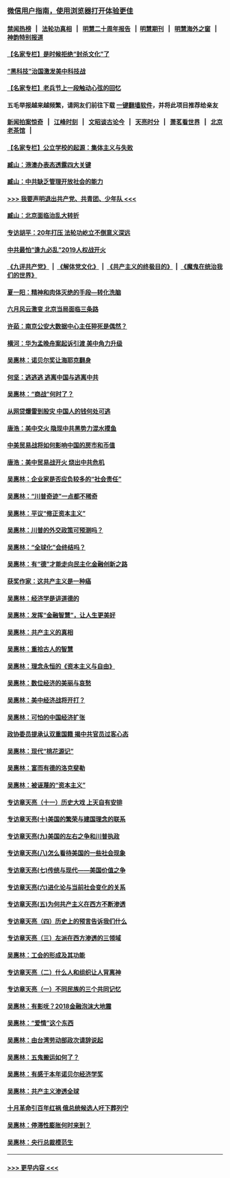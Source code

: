 ### [微信用户指南，使用浏览器打开体验更佳](https://github.com/gfw-breaker/banned-news1/blob/master/indexes/wechat-guide.md?t=0)
#### [禁闻热榜](热点新闻.md?t=0)  &nbsp;&nbsp;|&nbsp;&nbsp; [法轮功真相](https://github.com/gfw-breaker/truth/blob/master/README.md?t=0) &nbsp;&nbsp;|&nbsp;&nbsp; [明慧二十周年报告](https://github.com/gfw-breaker/mh-reports/blob/master/README.md?t=0) &nbsp;&nbsp;|&nbsp;&nbsp;[明慧期刊](https://github.com/gfw-breaker/mh-qikan) &nbsp;&nbsp;|&nbsp;&nbsp; [明慧海外之窗](https://github.com/gfw-breaker/mh-news/blob/master/README.md?t=0) &nbsp;&nbsp;|&nbsp;&nbsp; [神韵特别报道](https://github.com/gfw-breaker/mh-news/blob/master/shenyun.md?t=0)
#### [【名家专栏】是时候拒绝“封杀文化”了](../pages/nsc423/n11814093.md?t=02131844) 
#### [“黑科技”治国激发美中科技战](../pages/nsc423/n11638056.md?t=02131844) 
#### [【名家专栏】老兵节上一段触动心弦的回忆](../pages/nsc423/n11646016.md?t=02131844) 
#### 五毛举报越来越频繁，请网友们前往下载 [一键翻墙软件](https://github.com/gfw-breaker/ssr-accounts)，并将此项目推荐给亲友
#### [新闻拍案惊奇](https://github.com/gfw-breaker/banned-news1/blob/master/pages/link4.md) &nbsp;&nbsp;|&nbsp;&nbsp; [江峰时刻](https://github.com/gfw-breaker/banned-news1/blob/master/pages/link4.md) &nbsp;&nbsp;|&nbsp;&nbsp; [文昭谈古论今](https://github.com/gfw-breaker/banned-news1/blob/master/pages/link4.md) &nbsp;&nbsp;|&nbsp;&nbsp; [天亮时分](https://github.com/gfw-breaker/banned-news1/blob/master/pages/link4.md) &nbsp;&nbsp;|&nbsp;&nbsp; [萧茗看世界](https://github.com/gfw-breaker/banned-news1/blob/master/pages/link4.md) &nbsp;&nbsp;|&nbsp;&nbsp; [北京老茶馆](https://github.com/gfw-breaker/banned-news1/blob/master/pages/link4.md) &nbsp;&nbsp;|&nbsp;&nbsp; 
#### [【名家专栏】公立学校的起源：集体主义与失败](../pages/nsc423/n11601833.md?t=02131844) 
#### [臧山：港澳办表态透露四大关键](../pages/nsc423/n11421628.md?t=02131844) 
#### [臧山：中共缺乏管理开放社会的能力](../pages/nsc423/n11407457.md?t=02131844) 
#### [>>> 我要声明退出共产党、共青团、少年队 <<<](https://github.com/begood0513/goodnews/blob/master/quit/letter.md) 
#### [臧山：北京面临治乱大转折](../pages/nsc423/n11406895.md?t=02131844) 
#### [专访胡平：20年打压 法轮功屹立不倒意义深远](../pages/nsc423/n11398800.md?t=02131844) 
#### [中共最怕“逢九必乱”2019人权战开火](../pages/nsc423/n11385248.md?t=02131844) 
#### [《九评共产党》](https://github.com/begood0513/9ping.md/blob/master/README.md) &nbsp;|&nbsp; [《解体党文化》](../../../../jtdwh.md/blob/master/README.md)  &nbsp;|&nbsp; [《共产主义的终极目的》](../../../../gczydzjmd.md/blob/master/README.md) &nbsp;|&nbsp; [《魔鬼在统治我们的世界》](../../../../mgztzwmdsj.md/blob/master/README.md) 
#### [夏一阳：精神和肉体灭绝的手段—转化洗脑](../pages/nsc423/n11368250.md?t=02131844) 
#### [六月风云激变 北京当局面临三条路](../pages/nsc423/n11313668.md?t=02131844) 
#### [许茹：南京公安大数据中心主任猝死是偶然？](../pages/nsc423/n11064744.md?t=02131844) 
#### [横河：华为孟晚舟案起诉引渡 美中角力升级](../pages/nsc423/n11027230.md?t=02131844) 
#### [吴惠林：诺贝尔奖让海耶克翻身](../pages/nsc423/n10890049.md?t=02131844) 
#### [何坚：逃逃逃 逃离中国与逃离中共](../pages/nsc423/n10592891.md?t=02131844) 
#### [吴惠林：“商战”何时了？](../pages/nsc423/n10573558.md?t=02131844) 
#### [从网贷爆雷到股灾 中国人的钱何处可逃](../pages/nsc423/n10572800.md?t=02131844) 
#### [唐浩：美中交火 隐现中共黑势力混水摸鱼](../pages/nsc423/n10544040.md?t=02131844) 
#### [中美贸易战将如何影响中国的房市和币值](../pages/nsc423/n10543697.md?t=02131844) 
#### [唐浩：美中贸易战开火 烧出中共危机](../pages/nsc423/n10540126.md?t=02131844) 
#### [吴惠林：企业家是否应负较多的“社会责任”](../pages/nsc423/n10535022.md?t=02131844) 
#### [吴惠林：“川普奇迹”一点都不稀奇](../pages/nsc423/n10512808.md?t=02131844) 
#### [吴惠林：平议“修正资本主义”](../pages/nsc423/n10495724.md?t=02131844) 
#### [吴惠林：川普的外交政策可预测吗？](../pages/nsc423/n10462387.md?t=02131844) 
#### [吴惠林：“全球化”会终结吗？](../pages/nsc423/n10452838.md?t=02131844) 
#### [吴惠林：有“德”才能走向民主化金融创新之路](../pages/nsc423/n10432292.md?t=02131844) 
#### [获奖作家：这共产主义是一种癌](../pages/nsc423/n10431541.md?t=02131844) 
#### [吴惠林：经济学是讲道德的](../pages/nsc423/n10398014.md?t=02131844) 
#### [吴惠林：发挥“金融智慧”，让人生更美好](../pages/nsc423/n10375019.md?t=02131844) 
#### [吴惠林：共产主义的真相](../pages/nsc423/n10351394.md?t=02131844) 
#### [吴惠林：重拾古人的智慧](../pages/nsc423/n10337691.md?t=02131844) 
#### [吴惠林：理念永恒的《资本主义与自由》](../pages/nsc423/n10316274.md?t=02131844) 
#### [吴惠林：数位经济的美丽与哀愁](../pages/nsc423/n10292946.md?t=02131844) 
#### [吴惠林：美中经济战将开打？](../pages/nsc423/n10258825.md?t=02131844) 
#### [吴惠林：可怕的中国经济扩张](../pages/nsc423/n10219147.md?t=02131844) 
#### [政协委员提承认双重国籍 揭中共官员过客心态](../pages/nsc423/n10208809.md?t=02131844) 
#### [吴惠林：现代“桃花源记”](../pages/nsc423/n10185234.md?t=02131844) 
#### [吴惠林：富而有德的洛克斐勒](../pages/nsc423/n10142264.md?t=02131844) 
#### [吴惠林：被诬蔑的“资本主义”](../pages/nsc423/n10124816.md?t=02131844) 
#### [专访章天亮（十一）历史大戏 上天自有安排](../pages/nsc423/n10094905.md?t=02131844) 
#### [专访章天亮(十)美国的繁荣与建国理念的联系](../pages/nsc423/n10094899.md?t=02131844) 
#### [专访章天亮(九)美国的左右之争和川普执政](../pages/nsc423/n10094889.md?t=02131844) 
#### [专访章天亮(八)怎么看待美国的一些社会现象](../pages/nsc423/n10094857.md?t=02131844) 
#### [专访章天亮(七)传统与现代——美国价值之争](../pages/nsc423/n10093140.md?t=02131844) 
#### [专访章天亮(六)进化论与当前社会变化的关系](../pages/nsc423/n10092036.md?t=02131844) 
#### [专访章天亮(五)为何共产主义在西方不断渗透](../pages/nsc423/n10083620.md?t=02131844) 
#### [专访章天亮（四）历史上的预言告诉我们什么](../pages/nsc423/n10083606.md?t=02131844) 
#### [专访章天亮（三）左派在西方渗透的三领域](../pages/nsc423/n10081115.md?t=02131844) 
#### [吴惠林：工会的形成及其功能](../pages/nsc423/n10080633.md?t=02131844) 
#### [专访章天亮（二）什么人和组织让人背离神](../pages/nsc423/n10076637.md?t=02131844) 
#### [专访章天亮（一）不同民族的三个共同记忆](../pages/nsc423/n10074188.md?t=02131844) 
#### [吴惠林：有影呒？2018金融泡沫大地震](../pages/nsc423/n10040534.md?t=02131844) 
#### [吴惠林：“爱情”这个东西](../pages/nsc423/n10019423.md?t=02131844) 
#### [吴惠林：由台湾劳动部政次请辞说起](../pages/nsc423/n9979679.md?t=02131844) 
#### [吴惠林：五鬼搬运如何了？](../pages/nsc423/n9925338.md?t=02131844) 
#### [吴惠林：有感于本年诺贝尔经济学奖](../pages/nsc423/n9871883.md?t=02131844) 
#### [吴惠林：共产主义渗透全球](../pages/nsc423/n9812748.md?t=02131844) 
#### [十月革命引百年红祸 俄总统候选人吁下葬列宁](../pages/nsc423/n9810182.md?t=02131844) 
#### [吴惠林：停滞性膨胀何时来到？](../pages/nsc423/n9764136.md?t=02131844) 
#### [吴惠林：央行总裁模范生](../pages/nsc423/n9728134.md?t=02131844) 

----
#### [ >>> 更早内容 <<< ](../indexes/nsc423-earlier.md)
